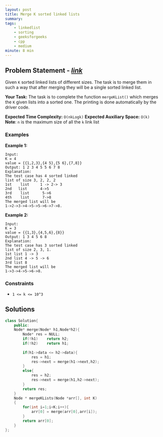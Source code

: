 ```yaml
---
layout: post
title: Merge K sorted linked lists     
summary:
tags:
    - linkedlist
    - sorting
    - geeksforgeeks
    - cpp
    - medium
minute: 8 min
---
```


## Problem Statement - [*link*](https://practice.geeksforgeeks.org/problems/merge-k-sorted-linked-lists/0/?)  

Given `K` sorted linked lists of different sizes. The task is to merge them in such a way that after merging they will be a single sorted linked list. 


**Your Task:** 
The task is to complete the function `mergeKList()` which merges the `K` given lists into a sorted one. The printing is done automatically by the driver code.


**Expected Time Complexity:** `O(nkLogk)` 
**Expected Auxiliary Space:** `O(k)`
**Note**: `n` is the maximum size of all the `k` link list

### Examples

**Example 1:**   
```
Input:
K = 4
value = {{1,2,3},{4 5},{5 6},{7,8}}
Output: 1 2 3 4 5 5 6 7 8
Explanation:
The test case has 4 sorted linked 
list of size 3, 2, 2, 2
1st    list     1 -> 2-> 3
2nd   list      4->5
3rd    list      5->6
4th    list      7->8
The merged list will be
1->2->3->4->5->5->6->7->8.
```

**Example 2:**   
```
Input:
K = 3
value = {{1,3},{4,5,6},{8}}
Output: 1 3 4 5 6 8
Explanation:
The test case has 3 sorted linked
list of size 2, 3, 1.
1st list 1 -> 3
2nd list 4 -> 5 -> 6
3rd list 8
The merged list will be
1->3->4->5->6->8.
```


### Constraints

+ `1 <= k <= 10^3`

## Solutions

```cpp
class Solution{
    public:
    Node* merge(Node* h1,Node*h2){
        Node* res = NULL;
        if(!h1)    return h2;
        if(!h2)    return h1;
        
        if(h1->data <= h2->data){
            res = h1;
            res->next = merge(h1->next,h2);
        }
        else{
            res = h2;
            res->next = merge(h1,h2->next);
        }
        return res;
    }
    Node * mergeKLists(Node *arr[], int K)
    {
        for(int i=1;i<K;i++){
            arr[0] = merge(arr[0],arr[i]);
        }
        return arr[0];
    }
};
```

